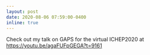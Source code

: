 ```yaml
---
layout: post
date: 2020-08-06 07:59:00-0400
inline: true
---
```


Check out my talk on GAPS for the virtual ICHEP2020 at <https://youtu.be/agaFUFpGEGA?t=9161>